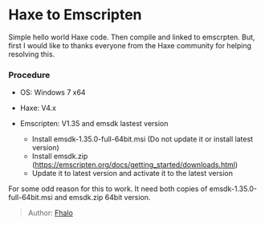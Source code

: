 [tags]: / "Haxe, Emscripten"
# Haxe to Emscripten
Simple hello world  Haxe code. Then compile and linked to emscrpten.
But, first I would like to thanks everyone from the Haxe community for helping
resolving this.

### Procedure
* OS: Windows 7 x64
* Haxe: V4.x
* Emscripten: V1.35 and emsdk lastest version

  * Install emsdk-1.35.0-full-64bit.msi (Do not update it or install latest version)
  * Install emsdk.zip (https://emscripten.org/docs/getting_started/downloads.html)
  * Update it to latest version and activate it to the latest version


For some odd reason for this to work. It need both copies of emsdk-1.35.0-full-64bit.msi and emsdk.zip 64bit version.

> Author: [Fhalo](https://github.com/Fhalo48)
